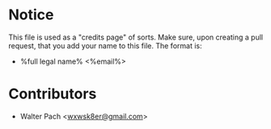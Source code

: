 # Notice

This file is used as a "credits page" of sorts. Make sure, upon creating a pull request, that you add your name to this file.
The format is:
  * %full legal name% \<%email%\>
  
# Contributors
* Walter Pach \<wxwsk8er@gmail.com\>